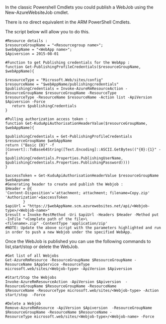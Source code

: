 In the classic Powershell Cmdlets you could publish a WebJob using the New-AzureWebsiteJob cmdlet. 

There is no direct equivalent in the ARM PowerShell Cmdlets.

The script below will allow you to do this.

    #Resource details :
    $resourceGroupName = "<Resourcegroup name>";
    $webAppName = "<WebApp name>";
    $Apiversion = 2015-08-01

    #Function to get Publishing credentials for the WebApp :
    function Get-PublishingProfileCredentials($resourceGroupName, $webAppName){

    $resourceType = "Microsoft.Web/sites/config"
    $resourceName = "$webAppName/publishingcredentials"
    $publishingCredentials = Invoke-AzureRmResourceAction -ResourceGroupName $resourceGroupName -ResourceType 
    $resourceType -ResourceName $resourceName -Action list -ApiVersion $Apiversion -Force
       return $publishingCredentials
    }

    #Pulling authorization access token :
    function Get-KuduApiAuthorisationHeaderValue($resourceGroupName, $webAppName){

    $publishingCredentials = Get-PublishingProfileCredentials $resourceGroupName $webAppName
    return ("Basic {0}" -f [Convert]::ToBase64String([Text.Encoding]::ASCII.GetBytes(("{0}:{1}" -f 
    $publishingCredentials.Properties.PublishingUserName, $publishingCredentials.Properties.PublishingPassword))))
    }

    $accessToken = Get-KuduApiAuthorisationHeaderValue $resourceGroupName $webAppname
    #Generating header to create and publish the Webjob :
    $Header = @{
    'Content-Disposition'='attachment; attachment; filename=Copy.zip'
    'Authorization'=$accessToken
            }
    $apiUrl = "https://$webAppName.scm.azurewebsites.net/api/<Webjob-type>/<Webjob-name>"
    $result = Invoke-RestMethod -Uri $apiUrl -Headers $Header -Method put -InFile "<Complete path of the file>\
    <filename>.zip" -ContentType 'application/zip' 
    #NOTE: Update the above script with the parameters highlighted and run in order to push a new Webjob under the specified WebApp.


Once the WebJob is published you can use the following commands to list,start/stop or delete the WebJob.

    #Get list of all Webjobs
    Get-AzureRmResource -ResourceGroupName $ResourceGroupName -ResourceName $AppService -ResourceType 
    microsoft.web/sites/<Webjob-type> -ApiVersion $Apiversion 

    #Start/Stop the Webjobs
    Invoke-AzureRmResourceAction -ApiVersion $Apiversion  -ResourceGroupName $ResourceGroupName -ResourceName 
    $ResourceName -ResourceType microsoft.web/sites/<Webjob-type> -Action start/stop  -Force

    #Delete a Webjob
    Remove-AzureRmResource -ApiVersion $Apiversion  -ResourceGroupName $ResourceGroupName -ResourceName $ResourceName -
    ResourceType microsoft.web/sites/<Webjob-type>/<Webjob-name> -Force 

